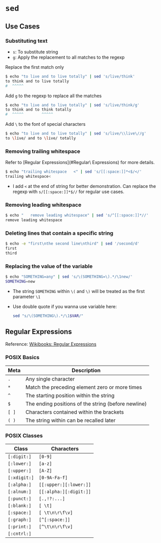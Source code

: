# `sed`

## Use Cases

### Substituting text

- `s`: To substitute string
- `g`: Apply the replacement to all matches to the regexp

Replace the first match only

```bash
$ echo "to live and to live totally" | sed 's/live/think'
to think and to live totally
#  ^^^^^
```

Add `g` to the regexp to replace all the matches

```bash
$ echo "to live and to live totally" | sed 's/live/think/g'
to think and to think totally
#  ^^^^^        ^^^^^
```

Add `\` to the font of special characters

```bash
$ echo "to live and to live totally" | sed 's/live/\\live\//g'
to \live/ and to \live/ totally
```

### Removing trailing whitespace

Refer to [Regular Expressions](#Regular\ Expressions) for more details.

```bash
$ echo "trailing whitespace   <" | sed 's/[[:space:]]*<$/</'
trailing whitespace<
```

- I add `<` at the end of string for better demonstration. Can replace the regexp with `s/[[:space:]]*$//` for regular use cases.

### Removing leading whitespace

```bash
$ echo "   remove leading whitespace" | sed 's/^[[:space:]]*//'
remove leading whitespace
```

### Deleting lines that contain a specific string

```bash
$ echo -e "first\nthe second line\nthird" | sed '/second/d'
first
third
```

### Replacing the value of the variable

```bash
$ echo "SOMETHING=any" | sed 's/\(SOMETHING=\).*/\1new/'
SOMETHING=new
```

- The string `SOMETHING` within `\(` and `\)` will be treated as the first parameter `\1`
- Use double quote if you wanna use variable here:

  ```bash
  sed "s/\(SOMETHING\).*/\1$VAR/"
  ```

## Regular Expressions

Reference: [Wikibooks: Regular Expressions](https://en.wikibooks.org/wiki/Regular_Expressions/POSIX-Extended_Regular_Expressions)

### POSIX Basics

| Meta  | Description                                         |
|-------|-----------------------------------------------------|
| `.`   | Any single character                                |
| `*`   | Match the preceding element zero or more times      |
| `^`   | The starting position within the string             |
| `$`   | The ending positions of the string (before newline) |
| `[ ]` | Characters contained within the brackets            |
| `( )` | The string within can be recalled later             |

### POSIX Classes

| Class        | Characters             |
|--------------|------------------------|
| `[:digit:]`  | `[0-9]`                |
| `[:lower:]`  | `[a-z]`                |
| `[:upper:]`  | `[A-Z]`                |
| `[:xdigit:]` | `[0-9A-Fa-f]`          |
| `[:alpha:]`  | `[[:upper:][:lower:]]` |
| `[:alnum:]`  | `[[:alpha:][:digit:]]` |
| `[:punct:]`  | `[.,!?:...]`           |
| `[:blank:]`  | `[ \t]`                |
| `[:space:]`  | `[ \t\n\r\f\v]`        |
| `[:graph:]`  | `[^[:space:]]`         |
| `[:print:]`  | `[^\t\n\r\f\v]`        |
| `[:cntrl:]`  |                        |
